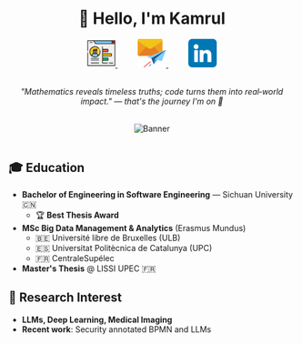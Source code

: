 <h1 align="center">👋 Hello, I'm Kamrul</h1>

<div align="center">
  <a href="https://kamrul-portfolio-sigma.vercel.app/" target="_blank">
    <img src="images/portfolio.png" height="50" alt="Portfolio" />
  </a>
  &nbsp;&nbsp;&nbsp;&nbsp;&nbsp;&nbsp;&nbsp;&nbsp;
  <a href="mailto:mdkamrul.islam@student-cs.fr">
    <img src="images/mail.png" height="50" alt="Email" />
  </a>
  &nbsp;&nbsp;&nbsp;&nbsp;&nbsp;&nbsp;&nbsp;&nbsp;
  <a href="https://linkedin.com/in/kamrulkonok" target="_blank">
    <img src="images/linkedin.png" height="50" alt="LinkedIn" />
  </a>
</div>

<br />

<p align="center">
  <em>"Mathematics reveals timeless truths; code turns them into real‑world impact." — that's the journey I'm on 🚀</em>
</p>

<br />

<div align="center">
  <img src="https://github.com/blackcater/blackcater/raw/main/images/banner.gif" width="300" height="300" alt="Banner" />
</div>

<br />

## 🎓 Education

- **Bachelor of Engineering in Software Engineering** — Sichuan University 🇨🇳
  - 🏆 **Best Thesis Award**
- **MSc Big Data Management & Analytics** (Erasmus Mundus)
  - 🇧🇪 Université libre de Bruxelles (ULB)
  - 🇪🇸 Universitat Politècnica de Catalunya (UPC)
  - 🇫🇷 CentraleSupélec
- **Master's Thesis** @ LISSI UPEC 🇫🇷

## 🔬 Research Interest

- **LLMs, Deep Learning, Medical Imaging**
- **Recent work**: Security annotated BPMN and LLMs
